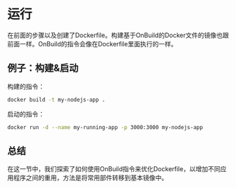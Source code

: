 # 运行
在前面的步骤以及创建了Dockerfile。构建基于OnBuild的Docker文件的镜像也跟前面一样。OnBuild的指令会像在Dockerfile里面执行的一样。

## 例子：构建&启动
构建的指令：
```bash
docker build -t my-nodejs-app .
```
启动的指令：
```bash
docker run -d --name my-running-app -p 3000:3000 my-nodejs-app
```
## 总结
在这一节中，我们探索了如何使用OnBuild指令来优化Dockerfile，以增加不同应用程序之间的重用，方法是将常用部件转移到基本镜像中。
